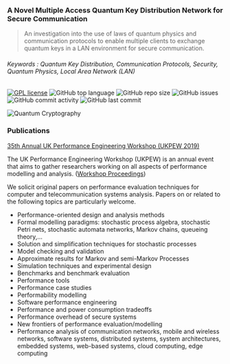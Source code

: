 ### A Novel Multiple Access Quantum Key Distribution Network for Secure Communication
> An investigation into the use of laws of quantum physics and communication protocols to enable multiple clients to exchange quantum keys in a LAN environment for secure communication.
###### Keywords : Quantum Key Distribution, Communication Protocols, Security, Quantum Physics, Local Area Network (LAN)

[![GPL license](https://img.shields.io/github/license/Faisal-Saleem/Multi-Access-QKD-Network)](https://opensource.org/licenses/GPL-3.0) ![GitHub top language](https://img.shields.io/github/languages/top/Faisal-Saleem/Multi-Access-QKD-Network?style=flat) ![GitHub repo size](https://img.shields.io/github/repo-size/Faisal-Saleem/Multi-Access-QKD-Network?style=flat) ![GitHub issues](https://img.shields.io/github/issues/Faisal-Saleem/Multi-Access-QKD-Network?style=flat) ![GitHub commit activity](https://img.shields.io/github/commit-activity/y/Faisal-Saleem/Multi-Access-QKD-Network) ![GitHub last commit](https://img.shields.io/github/last-commit/Faisal-Saleem/Multi-Access-QKD-Network)

![Quantum Cryptography](https://img.shields.io/badge/Quantum%20Cryptography-Communication%20Protocols%2C%20Security%2C%20Quantum%20Physics%2C%20Local%20Area%20Network%20(LAN)-brightgreen)

### Publications
<a href='https://sites.google.com/view/ukpew2019/home' target='_blank'>35th Annual UK Performance Engineering Workshop (UKPEW 2019)</a>

The UK Performance Engineering Workshop (UKPEW) is an annual event that aims to gather researchers working on all aspects of performance modelling and analysis. ([Workshop Proceedings](https://drive.google.com/file/d/1r4jeyFGqrzyg9P_-jXxxdzQFsAoDewNb))

We solicit original papers on performance evaluation techniques for computer and telecommunication systems analysis. Papers on or related to the following topics are particularly welcome.

* Performance-oriented design and analysis methods
* Formal modelling paradigms: stochastic process algebra, stochastic Petri nets, stochastic automata networks, Markov chains, queueing theory,...
* Solution and simplification techniques for stochastic processes
* Model checking and validation
* Approximate results for Markov and semi-Markov Processes
* Simulation techniques and experimental design
* Benchmarks and benchmark evaluation
* Performance tools
* Performance case studies
* Performability modelling
* Software performance engineering
* Performance and power consumption tradeoffs
* Performance overhead of secure systems
* New frontiers of performance evaluation/modelling
* Performance analysis of communication networks, mobile and wireless networks, software systems, distributed systems, system architectures, embedded systems, web-based systems, cloud computing, edge computing
